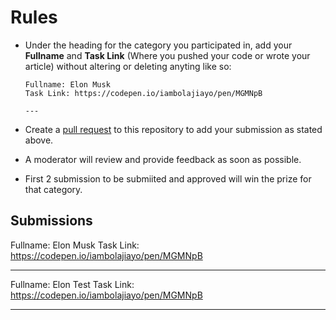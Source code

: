 # Rules

- Under the heading for the category you participated in, add your **Fullname** and **Task Link** (Where you pushed your code or wrote your article) without altering or deleting anyting like so:
  
  ```
  Fullname: Elon Musk
  Task Link: https://codepen.io/iambolajiayo/pen/MGMNpB
  
  ---
  
  ```

- Create a [pull request](https://help.github.com/en/github/collaborating-with-issues-and-pull-requests/creating-a-pull-request) to this repository to add your submission as stated above.
- A moderator will review and provide feedback as soon as possible.
- First 2 submission to be submiited and approved will win the prize for that category.

## Submissions

Fullname: Elon Musk
Task Link: https://codepen.io/iambolajiayo/pen/MGMNpB

---

Fullname: Elon Test
Task Link: https://codepen.io/iambolajiayo/pen/MGMNpB

---
